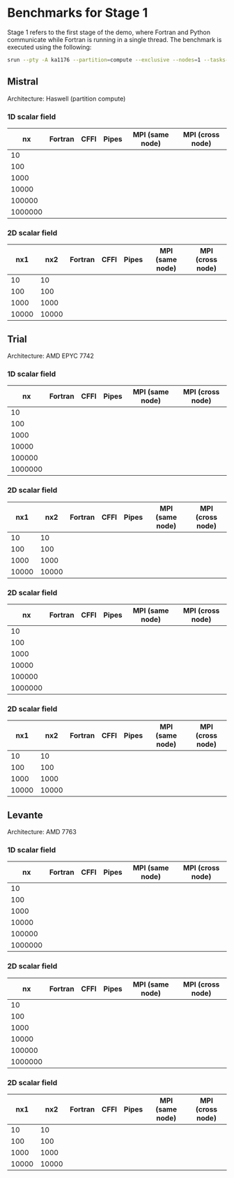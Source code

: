 # Benchmarks for Stage 1

Stage 1 refers to the first stage of the demo, where Fortran and Python communicate while Fortran is running in a single thread. The benchmark is executed using the following:

```bash
srun --pty -A ka1176 --partition=compute --exclusive --nodes=1 --tasks-per-node=1 --time=00:10:00 ./my_demo <nx1> <nx2>
```

## Mistral

Architecture: Haswell (partition compute)

### 1D scalar field

|  nx     | Fortran |  CFFI  | Pipes | MPI (same node)  | MPI (cross node)
|------   |---------|--------|-------|------------------|------------------
| 10      ||||||
| 100     ||||||
| 1000    ||||||
| 10000   ||||||
| 100000  ||||||
| 1000000 ||||||

### 2D scalar field

|  nx1    |  nx2    | Fortran |  CFFI  | Pipes | MPI (same node) | MPI (cross node)
|------   |---------|---------|--------|-------|-----------------|------------------
| 10      | 10      ||||||
| 100     | 100     ||||||
| 1000    | 1000    ||||||
| 10000   | 10000   ||||||


## Trial

Architecture: AMD EPYC 7742

### 1D scalar field

|  nx     | Fortran |  CFFI  | Pipes | MPI (same node)  | MPI (cross node)
|------   |---------|--------|-------|------------------|------------------
| 10      ||||||
| 100     ||||||
| 1000    ||||||
| 10000   ||||||
| 100000  ||||||
| 1000000 ||||||

### 2D scalar field

|  nx1    |  nx2    | Fortran |  CFFI  | Pipes | MPI (same node) | MPI (cross node)
|------   |---------|---------|--------|-------|-----------------|------------------
| 10      | 10      ||||||
| 100     | 100     ||||||
| 1000    | 1000    ||||||
| 10000   | 10000   ||||||

### 2D scalar field

|  nx     | Fortran |  CFFI  | Pipes | MPI (same node)  | MPI (cross node)
|------   |---------|--------|-------|------------------|------------------
| 10      ||||||
| 100     ||||||
| 1000    ||||||
| 10000   ||||||
| 100000  ||||||
| 1000000 ||||||

### 2D scalar field

|  nx1    |  nx2    | Fortran |  CFFI  | Pipes | MPI (same node) | MPI (cross node)
|------   |---------|---------|--------|-------|-----------------|------------------
| 10      | 10      ||||||
| 100     | 100     ||||||
| 1000    | 1000    ||||||
| 10000   | 10000   ||||||



## Levante

Architecture: AMD 7763

### 1D scalar field

|  nx     | Fortran |  CFFI  | Pipes | MPI (same node)  | MPI (cross node)
|------   |---------|--------|-------|------------------|------------------
| 10      ||||||
| 100     ||||||
| 1000    ||||||
| 10000   ||||||
| 100000  ||||||
| 1000000 ||||||

### 2D scalar field

|  nx     | Fortran |  CFFI  | Pipes | MPI (same node)  | MPI (cross node)
|------   |---------|--------|-------|------------------|------------------
| 10      ||||||
| 100     ||||||
| 1000    ||||||
| 10000   ||||||
| 100000  ||||||
| 1000000 ||||||

### 2D scalar field

|  nx1    |  nx2    | Fortran |  CFFI  | Pipes | MPI (same node) | MPI (cross node)
|------   |---------|---------|--------|-------|-----------------|------------------
| 10      | 10      ||||||
| 100     | 100     ||||||
| 1000    | 1000    ||||||
| 10000   | 10000   ||||||
